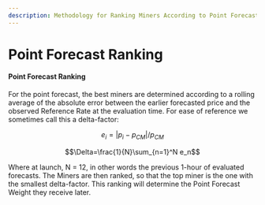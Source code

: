 ```yaml
---
description: Methodology for Ranking Miners According to Point Forecast performance.
---
```


# Point Forecast Ranking

#### Point Forecast Ranking

For the point forecast, the best miners are determined according to a rolling average of the absolute error between the earlier forecasted price and the observed Reference Rate at the evaluation time.  For ease of reference we sometimes call this a delta-factor:

$$e_i = |p_i-p_{CM}| / p_{CM}$$

$$\Delta=\frac{1}{N}\sum_{n=1}^N  e_n$$

Where at launch, N = 12, in other words the previous 1-hour of evaluated forecasts.  The Miners are then ranked, so that the top miner is the one with the smallest delta-factor.  This ranking will determine the Point Forecast Weight they receive later.
